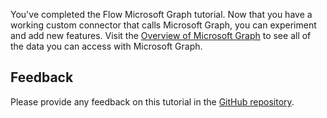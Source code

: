 <!-- markdownlint-disable MD002 MD041 -->

You've completed the Flow Microsoft Graph tutorial. Now that you have a working custom connector that calls Microsoft Graph, you can experiment and add new features. Visit the [Overview of Microsoft Graph](/graph/overview) to see all of the data you can access with Microsoft Graph.

## Feedback

Please provide any feedback on this tutorial in the [GitHub repository](https://github.com/microsoftgraph/msgraph-training-microsoftflow).
